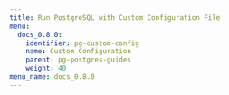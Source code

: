 ```yaml
---
title: Run PostgreSQL with Custom Configuration File
menu:
  docs_0.8.0:
    identifier: pg-custom-config
    name: Custom Configuration
    parent: pg-postgres-guides
    weight: 40
menu_name: docs_0.8.0
---
```

